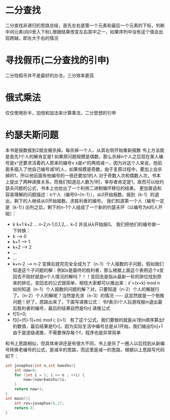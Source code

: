 # 二分查找
二分查找非递归的思路总结，首先左右是第一个元素和最后一个元素的下标，判断中间元素(向0舍入下标),根据结果改变左右其中之一，如果序列中没有这个值会出现跨越，即左大于右的情况
# 寻找假币(二分查找的引申)
二分找假币并不是最好的办法，三分效率更高
# 俄式乘法
仅仅使用折半，加倍和加法来计算乘法，二分思想的引申
# 约瑟夫斯问题
本书是报数报到2就会被杀掉。每杀掉一个人，从其右侧开始重新报数
书上方法就是首先1个人的解肯定是1
如果原问题规模是偶数，那么杀掉n个人之后现在某人编号是x^还要求活着的人原来的编号x x是x^的两倍减一，因为对这个人来说，他前面多插入了他自己编号减1的人，如果规模是奇数，由于复原过程中，要加上会杀掉的1，所以他前面有他编号的一倍还要加1的人
对于奇数人次和偶数人次，书本上提出了两种递推关系，而我们知道总人数为1时，幸存者肯定是1，故而可以给约瑟夫问题的公式，书本上也给出了一个利用二进制循环移位的结果。
更加普适和容易理解的问题描述：n个人（编号0~(n-1）），从0开始报数，报到（k-1）的退出，剩下的人继续从0开始报数。求胜利者的编号。
我们知道第一个人（编号一定是（k-1）) 出列之后，剩下的n-1个人组成了一个新的约瑟夫环（以编号为k的人开始）：
* k k+1 k+2 ... n-2,n-1,0,1,2,... k-2
并且从k开始报0。
我们把他们的编号做一下转换：
* k --> 0
* k+1 --> 1
* k+2 --> 2
* ...
* ...
* k+n-2 --> n-2
变换后就完完全全成为了（n-1）个人报数的子问题，假如我们知道这个子问题的解：例如x是最终的胜利者，那么根据上面这个表把这个x变回去不刚好就是n个人情况的解吗？！！变回去是指从最新一轮的排位找到原来的排位，变回去的公式很简单，相信大家都可以推出来：x'=(x+k) mod n
如何知道（n-1）个人报数的问题的解？对，只要知道（n-2）个人的解就行了。（n-2）个人的解呢？当然是先求（n-3）的情况 ---- 这显然就是一个倒推问题！好了，思路出来了，下面写递推公式：
令f表示i个人玩游戏报m退出最后胜利者的编号，最后的结果自然是f[n]
递推公式
* f[1]=0;
* f[i]=(f[i-1]+m) mod i; (i>1）
有了这个公式，我们要做的就是从1到n顺序算出f的数值，最后结果是f[n]。因为实际生活中编号总是从1开始，我们输出f[n]+1
由于是逐级递推，不需要保存每个f，程序也是异常简单

和书上思路相似，但具体来讲还是有很大不同，书上是杀了一圈人以后找到从新编号转换老编号的公式，是减半的思路，而这里是减一的思路，根据以上思路写代码如下：
```cpp
int josephus(int n,int baoshu){
    int now=0;
    for (int i = 1; i <= n ; ++i) {
        now=(now+baoshu)%i;
    }
    return now+1;
}
int main(){
    int res=josephus(6,2);
    return 0;
}
```

